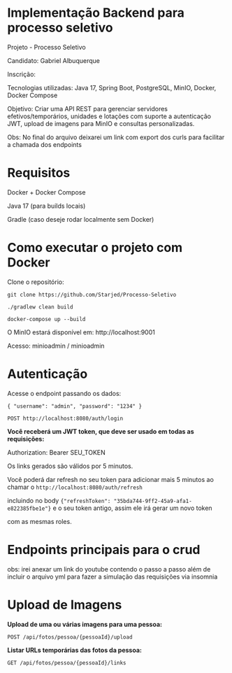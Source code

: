 # Implementação Backend para processo seletivo

Projeto - Processo Seletivo

Candidato: Gabriel Albuquerque

Inscrição: 

Tecnologias utilizadas: Java 17, Spring Boot, PostgreSQL, MinIO, Docker, Docker Compose

Objetivo: Criar uma API REST para gerenciar servidores efetivos/temporários, unidades e lotações com suporte a autenticação JWT, upload de imagens para MinIO e consultas personalizadas.

Obs: No final do arquivo deixarei um link com export dos curls para facilitar a chamada dos endpoints 

# Requisitos 

Docker + Docker Compose

Java 17 (para builds locais)

Gradle (caso deseje rodar localmente sem Docker)

#  Como executar o projeto com Docker

Clone o repositório:

`git clone https://github.com/Starjed/Processo-Seletivo`

`./gradlew clean build`

`docker-compose up --build`

O MinIO estará disponível em: http://localhost:9001

Acesso: minioadmin / minioadmin

# Autenticação 

Acesse o endpoint passando os dados:

`{
"username": "admin",
"password": "1234"
}`

`POST http://localhost:8080/auth/login`

**Você receberá um JWT token, que deve ser usado em todas as requisições:**

Authorization: Bearer SEU_TOKEN

Os links gerados são válidos por 5 minutos.

Você poderá dar refresh no seu token para adicionar mais 5 minutos ao chamar o `http://localhost:8080/auth/refresh`

incluindo no body `{"refreshToken": "35bda744-9ff2-45a9-afa1-e822385fbe1e"}` e o seu token antigo, assim ele irá gerar um novo token

com as mesmas roles.

# Endpoints principais para o crud

obs: irei anexar um link do youtube contendo o passo a passo além de incluir o arquivo yml para fazer a simulação das requisições via insomnia

# Upload de Imagens

**Upload de uma ou várias imagens para uma pessoa:**

`POST /api/fotos/pessoa/{pessoaId}/upload`

**Listar URLs temporárias das fotos da pessoa:**

`GET /api/fotos/pessoa/{pessoaId}/links`


